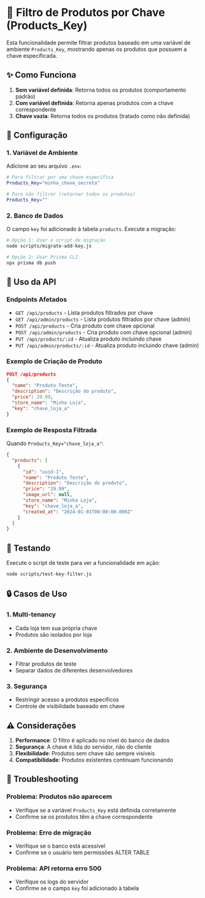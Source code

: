 # 🔑 Filtro de Produtos por Chave (Products_Key)

Esta funcionalidade permite filtrar produtos baseado em uma variável de ambiente `Products_Key`, mostrando apenas os produtos que possuem a chave especificada.

## ✨ Como Funciona

1. **Sem variável definida**: Retorna todos os produtos (comportamento padrão)
2. **Com variável definida**: Retorna apenas produtos com a chave correspondente
3. **Chave vazia**: Retorna todos os produtos (tratado como não definida)

## 🚀 Configuração

### 1. Variável de Ambiente

Adicione ao seu arquivo `.env`:

```bash
# Para filtrar por uma chave específica
Products_Key="minha_chave_secreta"

# Para não filtrar (retornar todos os produtos)
Products_Key=""
```

### 2. Banco de Dados

O campo `key` foi adicionado à tabela `products`. Execute a migração:

```bash
# Opção 1: Usar o script de migração
node scripts/migrate-add-key.js

# Opção 2: Usar Prisma CLI
npx prisma db push
```

## 📝 Uso da API

### Endpoints Afetados

- `GET /api/products` - Lista produtos filtrados por chave
- `GET /api/admin/products` - Lista produtos filtrados por chave (admin)
- `POST /api/products` - Cria produto com chave opcional
- `POST /api/admin/products` - Cria produto com chave opcional (admin)
- `PUT /api/products/:id` - Atualiza produto incluindo chave
- `PUT /api/admin/products/:id` - Atualiza produto incluindo chave (admin)

### Exemplo de Criação de Produto

```json
POST /api/products
{
  "name": "Produto Teste",
  "description": "Descrição do produto",
  "price": 29.99,
  "store_name": "Minha Loja",
  "key": "chave_loja_a"
}
```

### Exemplo de Resposta Filtrada

Quando `Products_Key="chave_loja_a"`:

```json
{
  "products": [
    {
      "id": "uuid-1",
      "name": "Produto Teste",
      "description": "Descrição do produto",
      "price": "29.99",
      "image_url": null,
      "store_name": "Minha Loja",
      "key": "chave_loja_a",
      "created_at": "2024-01-01T00:00:00.000Z"
    }
  ]
}
```

## 🧪 Testando

Execute o script de teste para ver a funcionalidade em ação:

```bash
node scripts/test-key-filter.js
```

## 🔒 Casos de Uso

### 1. Multi-tenancy
- Cada loja tem sua própria chave
- Produtos são isolados por loja

### 2. Ambiente de Desenvolvimento
- Filtrar produtos de teste
- Separar dados de diferentes desenvolvedores

### 3. Segurança
- Restringir acesso a produtos específicos
- Controle de visibilidade baseado em chave

## ⚠️ Considerações

1. **Performance**: O filtro é aplicado no nível do banco de dados
2. **Segurança**: A chave é lida do servidor, não do cliente
3. **Flexibilidade**: Produtos sem chave são sempre visíveis
4. **Compatibilidade**: Produtos existentes continuam funcionando

## 🐛 Troubleshooting

### Problema: Produtos não aparecem
- Verifique se a variável `Products_Key` está definida corretamente
- Confirme se os produtos têm a chave correspondente

### Problema: Erro de migração
- Verifique se o banco está acessível
- Confirme se o usuário tem permissões ALTER TABLE

### Problema: API retorna erro 500
- Verifique os logs do servidor
- Confirme se o campo `key` foi adicionado à tabela